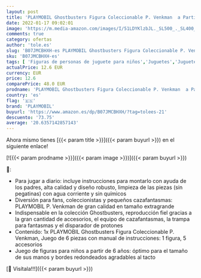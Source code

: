 ```yaml
---
layout: post
title: 'PLAYMOBIL Ghostbusters Figura Coleccionable P. Venkman  a Partir de 6 Años  70172 '
date: 2022-01-17 09:02:01
image: 'https://m.media-amazon.com/images/I/51LDYKlzbJL._SL500_._SL400_.jpg'
comments: true
category: ofertas
author: 'tole.es'
slug: 'B07JMCBHXH-es PLAYMOBIL Ghostbusters Figura Coleccionable P. Venkman a...'
sku: 'B07JMCBHXH-es'
tags: [ 'Figuras de personas de juguete para niños','Juguetes','Juguetes y juegos','Muñecos y figuras','playmobil', ]
actualPrice: 12.6 EUR
currency: EUR
price: 12.6
comparePrice: 48.0 EUR
prodname: 'PLAYMOBIL Ghostbusters Figura Coleccionable P. Venkman  a Partir de 6 Años  70172 '
country: 'es'
flag: '🇪🇸'
brand: 'PLAYMOBIL'
buyurl: 'https://www.amazon.es/dp/B07JMCBHXH/?tag=tolees-21'
descuento: '73.75'
average: '20.6357142857143'
---
```


Ahora mismo tienes [{{< param title >}}]({{< param buyurl >}}) en el siguiente enlace!

[![{{< param prodname >}}]({{< param image >}})]({{< param buyurl >}})

🔎:

- Para jugar a diario: incluye instrucciones para montarlo con ayuda de los padres, alta calidad y diseño robusto, limpieza de las piezas (sin pegatinas) con agua corriente y sin químicos
- Diversión para fans, coleccionistas y pequeños cazafantasmas: PLAYMOBIL P. Venkman de gran calidad en tamaño extragrande
- Indispensable en la colección Ghostbusters, reproducción fiel gracias a la gran cantidad de accesorios, el equipo de cazafantasmas, la trampa para fantasmas y el disparador de protones
- Contenido: 1x PLAYMOBIL Ghostbusters Figura Coleccionable P. Venkman, Juego de 6 piezas con manual de instrucciones: 1 figura, 5 accesorios
- Juego de figuras para niños a partir de 6 años: óptimo para el tamaño de sus manos y bordes redondeados agradables al tacto

[🛒 Visítala!!!]({{< param buyurl >}})
